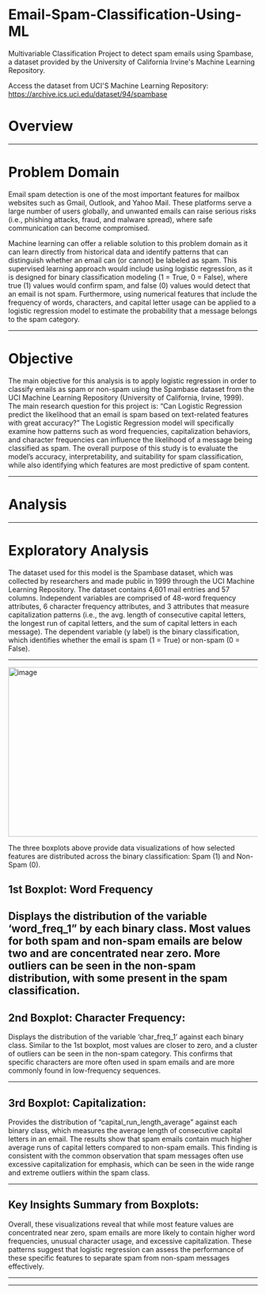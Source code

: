# Email-Spam-Classification-Using-ML
Multivariable Classification Project to detect spam emails using Spambase, a dataset provided by the University of California Irvine's Machine Learning Repository. 


Access the dataset from UCI'S Machine Learning Repository: https://archive.ics.uci.edu/dataset/94/spambase

# Overview 
---------------------------------------------------------------------------------------

# Problem Domain
Email spam detection is one of the most important features for mailbox websites such as Gmail, Outlook, and Yahoo Mail. These platforms serve a large number of users globally, and unwanted emails can raise serious risks (i.e., phishing attacks, fraud, and malware spread), where safe communication can become compromised. 

Machine learning can offer a reliable solution to this problem domain as it can learn directly from historical data and identify patterns that can distinguish whether an email can (or cannot) be labeled as spam. This supervised learning approach would include using logistic regression, as it is designed for binary classification modeling (1 = True, 0 = False), where true (1) values would confirm spam, and false (0) values would detect that an email is not spam. Furthermore, using numerical features that include the frequency of words, characters, and capital letter usage can be applied to a logistic regression model to estimate the probability that a message belongs to the spam category. 

---------------------------------------------------------------------------------------

# Objective
The main objective for this analysis is to apply logistic regression in order to classify emails as spam or non-spam using the Spambase dataset from the UCI Machine Learning Repository (University of California, Irvine, 1999). The main research question for this project is: “Can Logistic Regression predict the likelihood that an email is spam based on text-related features with great accuracy?” The Logistic Regression model will specifically examine how patterns such as word frequencies, capitalization behaviors, and character frequencies can influence the likelihood of a message being classified as spam. The overall purpose of this study is to evaluate the model’s accuracy, interpretability, and suitability for spam classification, while also identifying which features are most predictive of spam content. 

---------------------------------------------------------------------------------------

# Analysis

---------------------------------------------------------------------------------------

# Exploratory Analysis

The dataset used for this model is the Spambase dataset, which was collected by researchers and made public in 1999 through the UCI Machine Learning Repository. The dataset contains 4,601 mail entries and 57 columns. Independent variables are comprised of 48-word frequency attributes, 6 character frequency attributes, and 3 attributes that measure capitalization patterns (i.e., the avg. length of consecutive capital letters, the longest run of capital letters, and the sum of capital letters in each message). The dependent variable (y label) is the binary classification, which identifies whether the email is spam (1 = True) or non-spam (0 = False). 

---------------------------------------------------------------------------------------

<img width="950" height="342" alt="image" src="https://github.com/user-attachments/assets/6ccd1001-f50a-4d1c-83b0-4b4af4ab627c" />

The three boxplots above provide data visualizations of how selected features are distributed across the binary classification: Spam (1) and Non-Spam (0). 

## **1st Boxplot: Word Frequency**
Displays the distribution of the variable ‘word_freq_1” by each binary class. Most values for both spam and non-spam emails are below two and are concentrated near zero. More outliers can be seen in the non-spam distribution, with some present in the spam classification. 
---------------------------------------------------------------------------------------

## **2nd Boxplot: Character Frequency:**
Displays the distribution of the variable ‘char_freq_1’ against each binary class. Similar to the 1st boxplot, most values are closer to zero, and a cluster of outliers can be seen in the non-spam category. This confirms that specific characters are more often used in spam emails and are more commonly found in low-frequency sequences. 

---------------------------------------------------------------------------------------

## **3rd Boxplot: Capitalization:**
Provides the distribution of  “capital_run_length_average” against each binary class, which measures the average length of consecutive capital letters in an email. The results show that spam emails contain much higher average runs of capital letters compared to non-spam emails. This finding is consistent with the common observation that spam messages often use excessive capitalization for emphasis, which can be seen in the wide range and extreme outliers within the spam class. 

---------------------------------------------------------------------------------------

## **Key Insights Summary from Boxplots:**
Overall, these visualizations reveal that while most feature values are concentrated near zero, spam emails are more likely to contain higher word frequencies, unusual character usage, and excessive capitalization. These patterns suggest that logistic regression can assess the performance of these specific features to separate spam from non-spam messages effectively.

---------------------------------------------------------------------------------------





---------------------------------------------------------------------------------------


